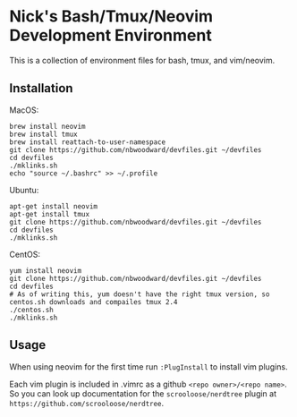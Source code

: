 # Nick's Bash/Tmux/Neovim Development Environment

This is a collection of environment files for bash, tmux, and vim/neovim.


## Installation

MacOS:
```
brew install neovim
brew install tmux
brew install reattach-to-user-namespace
git clone https://github.com/nbwoodward/devfiles.git ~/devfiles
cd devfiles
./mklinks.sh
echo "source ~/.bashrc" >> ~/.profile
```

Ubuntu:
```
apt-get install neovim
apt-get install tmux
git clone https://github.com/nbwoodward/devfiles.git ~/devfiles
cd devfiles
./mklinks.sh
```

CentOS:
```
yum install neovim
git clone https://github.com/nbwoodward/devfiles.git ~/devfiles
cd devfiles
# As of writing this, yum doesn't have the right tmux version, so centos.sh downloads and compailes tmux 2.4
./centos.sh
./mklinks.sh
```


## Usage

When using neovim for the first time run `:PlugInstall` to install vim plugins.

Each vim plugin is included in .vimrc as a github `<repo owner>/<repo name>`. So you can look up documentation for
the `scrooloose/nerdtree` plugin at `https://github.com/scrooloose/nerdtree`.
